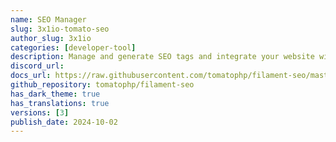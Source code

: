 ```yaml
---
name: SEO Manager
slug: 3x1io-tomato-seo
author_slug: 3x1io
categories: [developer-tool]
description: Manage and generate SEO tags and integrate your website with Google SEO services
discord_url: 
docs_url: https://raw.githubusercontent.com/tomatophp/filament-seo/master/README.md
github_repository: tomatophp/filament-seo
has_dark_theme: true
has_translations: true
versions: [3]
publish_date: 2024-10-02
---
```

